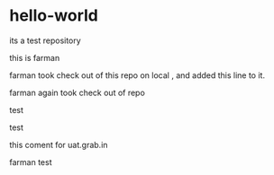 # hello-world
its a test repository

this is farman

farman took check out  of this repo on local , and added this line to it.



farman again took  check out of repo


test

test

this coment for uat.grab.in


farman test
